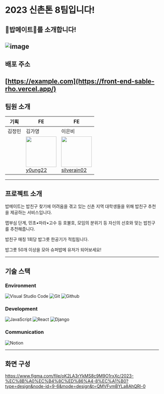 # 2023 신촌톤 8팀입니다!
## 🍚밥메이트🍚를 소개합니다!
![image](https://github.com/2023-SINCHONTHON-Team8/Server/assets/122217424/017d8e66-3515-4bc1-a8eb-da51ef0ba74e)
---
## 배포 주소
[https://example.com](https://front-end-sable-rho.vercel.app/)
---
## 팀원 소개
| 기획 | FE | FE | 
| --- | --- | --- |
| 김정민 | 김가영 | 이은비 |
| | <img src="https://avatars.githubusercontent.com/u/126054466?v=4" width="100px" height="100px"><br/><a href="https://github.com/y0ung22">y0ung22</a> | <img src="https://avatars.githubusercontent.com/u/108103346?v=4" width="100px" height="100px"><br><a href="https://github.com/silverain02">silverain02</a> | | 
---
## 프로젝트 소개
밥메이트는 밥친구 찾기에 어려움을 겪고 있는 신촌 지역 대학생들을 위해 밥친구 추천을 제공하는 서비스입니다.

맵부심 단계, 민초•마라•고수 등 호불호, 모임의 분위기 등 자신의 선호와 맞는 밥친구를 추천해줍니다. 

밥친구 매칭 1회당 밥그릇 한공기가 적립됩니다.

밥그릇 50개 이상을 모아 슈퍼밥메 유저가 되어보세요!

---
## 기술 스택
### Environment
![Visual Studio Code](https://img.shields.io/badge/Visual%20Studio%20Code-007ACC?style=for-the-badge&logo=Visual%20Studio%20Code&logoColor=white)
![Git](https://img.shields.io/badge/Git-F05032?style=for-the-badge&logo=Git&logoColor=white)
![Github](https://img.shields.io/badge/GitHub-181717?style=for-the-badge&logo=GitHub&logoColor=white)                 

### Development
![JavaScript](https://img.shields.io/badge/JavaScript-F7DF1E?style=for-the-badge&logo=Javascript&logoColor=white)
![React](https://img.shields.io/badge/React-20232A?style=for-the-badge&logo=react&logoColor=61DAFB)
![Django](https://img.shields.io/badge/Django-092E20?style=for-the-badge&logo=Django&logoColor=white)

### Communication
![Notion](https://img.shields.io/badge/Notion-000000?style=for-the-badge&logo=Notion&logoColor=white)

---
## 화면 구성
https://www.figma.com/file/oK2LA3rYkMS8c9M9O1rxXc/2023-%EC%8B%A0%EC%B4%8C%ED%86%A4-8%EC%A1%B0?type=design&node-id=9-6&mode=design&t=QMVFvmBYLa8AhQRl-0
